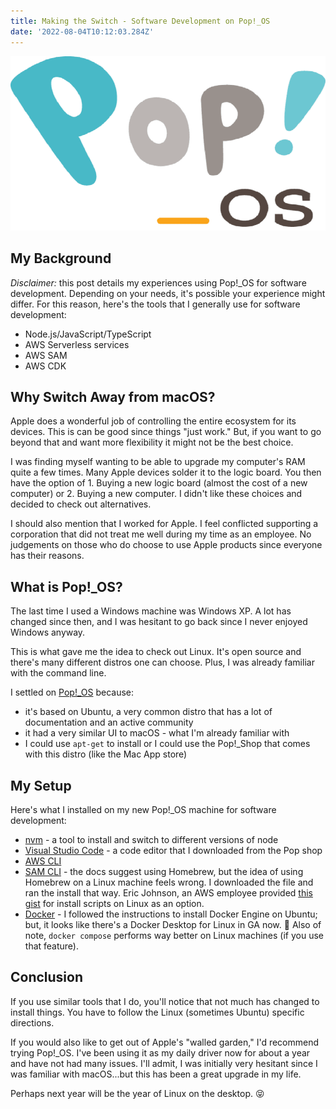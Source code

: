 ```yaml
---
title: Making the Switch - Software Development on Pop!_OS
date: '2022-08-04T10:12:03.284Z'
---
```


![Pop_OS Logo](./pop_os.png)

## My Background

_Disclaimer:_ this post details my experiences using Pop!\_OS for software development. Depending on your needs, it's possible your experience might differ. For this reason, here's the tools that I generally use for software development:

- Node.js/JavaScript/TypeScript
- AWS Serverless services
- AWS SAM
- AWS CDK

## Why Switch Away from macOS?

Apple does a wonderful job of controlling the entire ecosystem for its devices. This is can be good since things "just work." But, if you want to go beyond that and want more flexibility it might not be the best choice.

I was finding myself wanting to be able to upgrade my computer's RAM quite a few times. Many Apple devices solder it to the logic board. You then have the option of 1. Buying a new logic board (almost the cost of a new computer) or 2. Buying a new computer. I didn't like these choices and decided to check out alternatives.

I should also mention that I worked for Apple. I feel conflicted supporting a corporation that did not treat me well during my time as an employee. No judgements on those who do choose to use Apple products since everyone has their reasons.

## What is Pop!\_OS?

The last time I used a Windows machine was Windows XP. A lot has changed since then, and I was hesitant to go back since I never enjoyed Windows anyway.

This is what gave me the idea to check out Linux. It's open source and there's many different distros one can choose. Plus, I was already familiar with the command line.

I settled on [Pop!\_OS](https://pop.system76.com/) because:

- it's based on Ubuntu, a very common distro that has a lot of documentation and an active community
- it had a very similar UI to macOS - what I'm already familiar with
- I could use `apt-get` to install or I could use the Pop!\_Shop that comes with this distro (like the Mac App store)

## My Setup

Here's what I installed on my new Pop!\_OS machine for software development:

- [nvm](https://github.com/nvm-sh/nvm#installing-and-updating) - a tool to install and switch to different versions of node
- [Visual Studio Code](https://code.visualstudio.com/) - a code editor that I downloaded from the Pop shop
- [AWS CLI](https://docs.aws.amazon.com/cli/latest/userguide/getting-started-install.html)
- [SAM CLI](https://docs.aws.amazon.com/serverless-application-model/latest/developerguide/serverless-sam-cli-install-linux.html) - the docs suggest using Homebrew, but the idea of using Homebrew on a Linux machine feels wrong. I downloaded the file and ran the install that way. Eric Johnson, an AWS employee provided [this gist](https://gist.github.com/singledigit/5f00ef69393b3b6f5dbfcf6cfada345e) for install scripts on Linux as an option.
- [Docker](https://docs.docker.com/engine/install/ubuntu/) - I followed the instructions to install Docker Engine on Ubuntu; but, it looks like there's a Docker Desktop for Linux in GA now. 🎉 Also of note, `docker compose` performs way better on Linux machines (if you use that feature).

## Conclusion

If you use similar tools that I do, you'll notice that not much has changed to install things. You have to follow the Linux (sometimes Ubuntu) specific directions.

If you would also like to get out of Apple's "walled garden," I'd recommend trying Pop!\_OS. I've been using it as my daily driver now for about a year and have not had many issues. I'll admit, I was initially very hesitant since I was familiar with macOS...but this has been a great upgrade in my life.

Perhaps next year will be the year of Linux on the desktop. 😝
